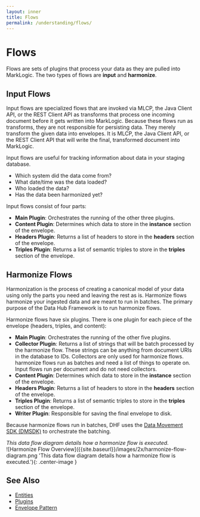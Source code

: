 ```yaml
---
layout: inner
title: Flows
permalink: /understanding/flows/
---
```


# Flows

Flows are sets of plugins that process your data as they are pulled into MarkLogic. The two types of flows are **input** and **harmonize**.


## Input Flows

Input flows are specialized flows that are invoked via MLCP, the Java Client API, or the REST Client API as transforms that process one incoming document before it gets written into MarkLogic. Because these flows run as transforms, they are not responsible for persisting data. They merely transform the given data into envelopes. It is MLCP, the Java Client API, or the REST Client API that will write the final, transformed document into MarkLogic.

Input flows are useful for tracking information about data in your staging database.
 - Which system did the data come from?
 - What date/time was the data loaded?
 - Who loaded the data?
 - Has the data been harmonized yet?

Input flows consist of four parts:
- **Main Plugin**: Orchestrates the running of the other three plugins.
- **Content Plugin**: Determines which data to store in the **instance** section of the envelope.
- **Headers Plugin**: Returns a list of headers to store in the **headers** section of the envelope.
- **Triples Plugin**: Returns a list of semantic triples to store in the **triples** section of the envelope.


## Harmonize Flows

Harmonization is the process of creating a canonical model of your data using only the parts you need and leaving the rest as is. Harmonize flows harmonize your ingested data and are meant to run in batches. The primary purpose of the Data Hub Framework is to run harmonize flows.

Harmonize flows have six plugins. There is one plugin for each piece of the envelope (headers, triples, and content):

- **Main Plugin**: Orchestrates the running of the other five plugins.
- **Collector Plugin**: Returns a list of strings that will be batch processed by the harmonize flow. These strings can be anything from document URIs in the database to IDs. Collectors are only used for harmonize flows. harmonize flows run as batches and need a list of things to operate on. Input flows run per document and do not need collectors.
- **Content Plugin**: Determines which data to store in the **instance** section of the envelope.
- **Headers Plugin**: Returns a list of headers to store in the **headers** section of the envelope.
- **Triples Plugin**: Returns a list of semantic triples to store in the **triples** section of the envelope.
- **Writer Plugin**: Responsible for saving the final envelope to disk.

Because harmonize flows run in batches, DHF uses the [Data Movement SDK (DMSDK)](https://developer.marklogic.com/learn/data-movement-sdk) to orchestrate the batching.
<br>
<div class="text-center" style="font-style: italic">This data flow diagram details how a harmonize flow is executed.</div>
<!--- DHFPROD-646 TODO consistency, update image to reference all plugins above -->
![Harmonize Flow Overview]({{site.baseurl}}/images/2x/harmonize-flow-diagram.png 'This data flow diagram details how a harmonize flow is executed.'){: .center-image }


## See Also
- [Entities](/understanding/entities/)
- [Plugins](/understanding/plugins/)
- [Envelope Pattern](/understanding/envelope-pattern/)
